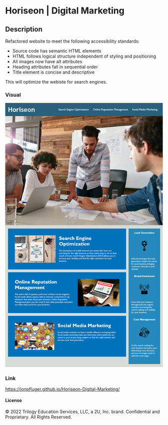 # Horiseon | Digital Marketing

## Description

Refactored website to meet the following accessibility standards:

* Source code has semantic HTML elements
* HTML follows logical structure independent of styling and positioning
* All images now have alt attributes
* Heading attributes fall in sequential order
* Title element is concise and descriptive

This will optimize the webiste for search engines.

### Visual

![The Horiseon webpage includes a navigation bar, a header image, and cards with text and images at the bottom of the page.](assets//images/01-html-css-git-homework-demo.png)

### Link

https://jonpfluger.github.io/Horiseon-Digital-Marketing/

#### License

© 2022 Trilogy Education Services, LLC, a 2U, Inc. brand. Confidential and Proprietary. All Rights Reserved.
